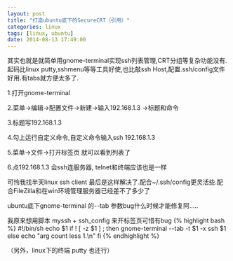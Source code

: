 ```yaml
---
layout: post
title: "打造ubuntu底下的SecureCRT（引用）"
categories: linux
tags: [linux, ubuntu]
date: 2014-08-13 17:49:00
---
```


其实也就是就简单用gnome-terminal实现ssh列表管理,CRT分组等复杂功能没有.起码比linux putty,sshmenu等等工具好使,也比敲ssh Host,配置.ssh/config文件好用.有tabs就方便太多了.


1.打开gnome-terminal

2.菜单->编辑->配置文件->新建->输入192.168.1.3 ->标题和命令

3.标题写192.168.1.3

4.勾上运行自定义命令,自定义命令输入ssh 192.168.1.3

5.菜单->文件->打开标签页  就可以看到列表了

6.点192.168.1.3 会ssh连服务器, telnet和终端应该也是一样

可怜我找半天linux ssh client 最后是这样解决了.配合~/.ssh/config更灵活些.配合FileZilla和在win环境管理服务器已经差不了多少了

ubuntu底下gnome-terminal 的--tab 参数bug什么时候才能修复阿.....

我原来想用脚本 myssh + ssh_config 来开标签页可惜有bug
{% highlight bash %}
   #!/bin/sh
   echo $1
   if ! [ -z $1 ] ; then
           gnome-terminal --tab -t $1 -x ssh $1
   else
           echo "arg count less 1.\n"
   fi
{% endhighlight %}

（另外，linux下的终端 putty 也还行）
